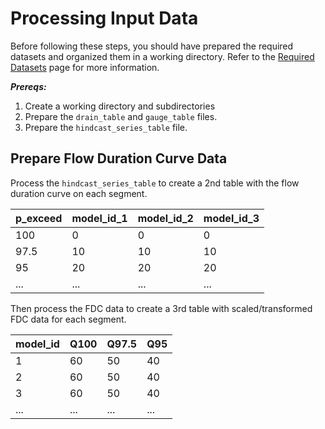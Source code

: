 # Processing Input Data

Before following these steps, you should have prepared the required datasets and organized them in a working directory. 
Refer to the [Required Datasets](../data/index.md) page for more information.

***Prereqs:***

1. Create a working directory and subdirectories
2. Prepare the `drain_table` and `gauge_table` files.
3. Prepare the `hindcast_series_table` file.

## Prepare Flow Duration Curve Data

Process the `hindcast_series_table` to create a 2nd table with the flow duration curve on each segment.

| p_exceed | model_id_1 | model_id_2 | model_id_3 |
|----------|------------|------------|------------|
| 100      | 0          | 0          | 0          |
| 97.5     | 10         | 10         | 10         |
| 95       | 20         | 20         | 20         |
| ...      | ...        | ...        | ...        |

Then process the FDC data to create a 3rd table with scaled/transformed FDC data for each segment.

| model_id | Q100 | Q97.5 | Q95 |
|----------|------|-------|-----|
| 1        | 60   | 50    | 40  |
| 2        | 60   | 50    | 40  |
| 3        | 60   | 50    | 40  |
| ...      | ...  | ...   | ... |

